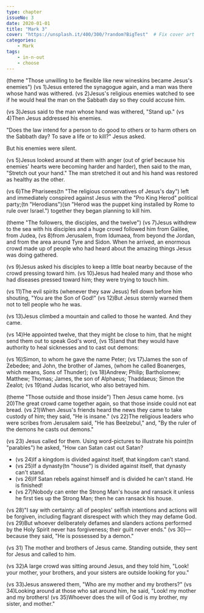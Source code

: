```yaml
---
type: chapter
issueNo: 3
date: 2020-01-01
title: "Mark 3"
cover: "https://unsplash.it/400/300/?random?BigTest"  # Fix cover art
categories: 
    - Mark
tags:
    - in-n-out
    - choose
---
```


(theme "Those unwilling to be flexible like new wineskins became Jesus's enemies")
(vs 1)Jesus entered the synagogue again, and a man was there whose hand was withered.  (vs 2)Jesus's religious enemies watched to see if he would heal the man on the Sabbath day so they could accuse him.

(vs 3)Jesus said to the man whose hand was withered, "Stand up."  (vs 4)Then Jesus addressed his enemies.

"Does the law intend for a person to do good to others or to harm others on the Sabbath day? To save a life or to kill?" Jesus asked.

But his enemies were silent.

(vs 5)Jesus looked around at them with anger (out of grief because his enemies' hearts were becoming harder and harder), then said to the man, "Stretch out your hand." The man stretched it out and his hand was restored as healthy as the other.

(vs 6)The Pharisees(tn "The religious conservatives of Jesus's day") left and immediately conspired against Jesus with the "Pro King Herod" political party;(tn "Herodians")(sn "Herod was the puppet king installed by Rome to rule over Israel.") together they began planning to kill him.

(theme "The followers, the disciples, and the twelve")
(vs 7)Jesus withdrew to the sea with his disciples and a huge crowd followed him from Galilee, from Judea, (vs 8)from Jerusalem, from Idumaea, from beyond the Jordan, and from the area around Tyre and Sidon. When he arrived, an enormous crowd made up of people who had heard about the amazing things Jesus was doing gathered.

(vs 9)Jesus asked his disciples to keep a little boat nearby because of the crowd pressing toward him.  (vs 10)Jesus had healed many and those who had diseases pressed toward him; they were trying to touch him.

(vs 11)The evil spirits (whenever they saw Jesus) fell down before him shouting, "You are the Son of God!"  (vs 12)But Jesus sternly warned them not to tell people who he was.

(vs 13)Jesus climbed a mountain and called to those he wanted.  And they came.

(vs 14)He appointed twelve, that they might be close to him, that he might send them out to speak God's word, (vs 15)and that they would have authority to heal sicknesses and to cast out demons:  

(vs 16)Simon, to whom he gave the name Peter;  (vs 17)James the son of Zebedee; and John, the brother of James, (whom he called Boanerges, which means, Sons of Thunder);  (vs 18)Andrew; Philip; Bartholomew; Matthew; Thomas; James, the son of Alphaeus; Thaddaeus; Simon the Zealot;  (vs 19)and Judas Iscariot, who also betrayed him.

(theme "Those outside and those inside")
Then Jesus came home.  (vs 20)The great crowd came together again, so that those inside could not eat bread.  (vs 21)When Jesus's friends heard the news they came to take custody of him; they said, "He is insane."  (vs 22)The religious leaders who were scribes from Jerusalem said, "He has Beelzebul," and, "By the ruler of the demons he casts out demons."

(vs 23) Jesus called for them.  Using word-pictures to illustrate his point(tn "parables") he asked, "How can Satan cast out Satan? 

* (vs 24)If a kingdom is divided against itself, that kingdom can't stand.
* (vs 25)If a dynasty(tn "house") is divided against itself, that dynasty can't stand.  
* (vs 26)If Satan rebels against himself and is divided he can't stand. He is finished!
* (vs 27)Nobody can enter the Strong Man's house and ransack it unless he first ties up the Strong Man; then he can ransack his house.

(vs 28)"I say with certainty: all of peoples' selfish intentions and actions will be forgiven, including flagrant disrespect with which they may defame God.  (vs 29)But whoever deliberately defames and slanders actions performed by the Holy Spirit never has forgiveness; their guilt never ends."  (vs 30)—because they said, "He is possessed by a demon."

(vs 31) The mother and brothers of Jesus came.  Standing outside, they sent for Jesus and called to him.  

(vs 32)A large crowd was sitting around Jesus, and they told him, "Look! your mother, your brothers, and your sisters are outside looking for you."  

(vs 33)Jesus answered them, "Who are my mother and my brothers?"  (vs 34)Looking around at those who sat around him, he said, "Look! my mother and my brothers!  (vs 35)Whoever does the will of God is my brother, my sister, and mother."
